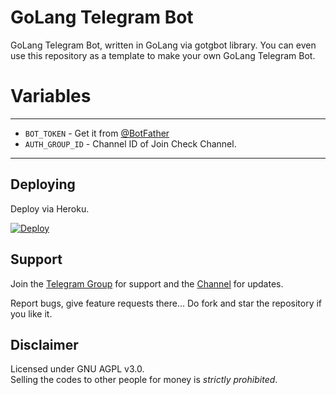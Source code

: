 # GoLang Telegram Bot
GoLang Telegram Bot, written in GoLang via gotgbot library.
You can even use this repository as a template to make your own GoLang Telegram Bot.

# Variables
 ---------------
 - `BOT_TOKEN` - Get it from [@BotFather](https://t.me/BotFather)
 - `AUTH_GROUP_ID` - Channel ID of Join Check Channel.
-----------------

## Deploying
Deploy via Heroku.
<p>
<a href="https://heroku.com/deploy?template=https://github.com/DivideProjects/LoremIpsumBot">
  <img src="https://www.herokucdn.com/deploy/button.svg" alt="Deploy">
</a>
 </p>

## Support   
Join the [Telegram Group](https://t.me/DivideProjectsDiscussion) for support and the [Channel](https://t.me/DivideProjects) for updates.

Report bugs, give feature requests there...
Do fork and star the repository if you like it.

## Disclaimer
Licensed under GNU AGPL v3.0.   
Selling the codes to other people for money is *strictly prohibited*.
